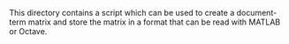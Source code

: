 This directory contains a script which can be used to create a document-term matrix and store the matrix in a format that can be read with MATLAB or Octave.


